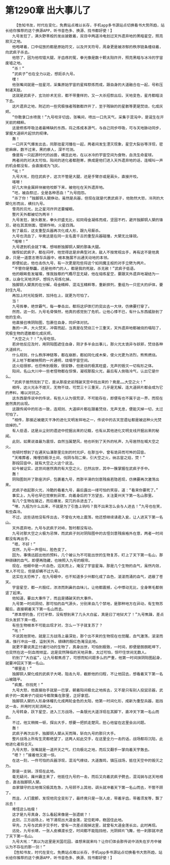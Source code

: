 # 第1290章 出大事儿了
        【告知书友，时代在变化，免费站点难以长存，手机app多书源站点切换看书大势所趋，站长给你推荐的这个换源APP，听书音色多、换源、找书都好使！】
       九号发狂了，满头野草般的发丝披散着，双目中两道冷电划过天外遗弃地的黑暗星空，照亮寂灭之地。
       他咆哮着，口中绽放的都是原始符文，以及开天符号，周身更是被浓郁的秩序链条缠绕着，向武疯子杀去。
       他怒了，因为他咬错大腿，牙齿疼的冤，拳光像是数十颗太阳炸开，照亮黑暗与冰冷的宇宙废墟之地。
       “杀！”
       “武疯子”也在全力以赴，想扼杀九号。
       噗！
       他张嘴间就是一挂星河，采集原始宇宙的星辉祭炼而成，跟自身的大道融合在一起，号称压制诸天敌。
       这就是武疯子，玄功妙术无穷，都不带重样的，又一大杀招祭出后，天地变色，星月都暗淡下去。
       这片遗弃之地，附近的一些究极强者残骸都炸开了，至于残缺的的星骸等更是焚烧，化成灰烬。
       “你敢拿口水喷我！”九号咬牙切齿，张嘴间，喷出一口先天气，采集于混沌中，是诞生在开天前的精粹。
       这是修炼呼吸法者最稀缺的东西，将之炼成本源气，与自己同步呼吸，可与天地脉动同步，掌握大道碎片起伏的规律。
       轰！
       一口开天气爆发出去，同那挂星河撞在一起，两者间发生湮灭现象，星空大裂谷等浮现，密密麻麻，数不过来，黑的瘆人，深不可测。
       像是有一只起源时代的凶兽，横亘此地，在以冰冷的宇宙空间为食物，血洗生命星球。
       两者间的对决太可怕，阳间的进化者都胆寒，换成是他们进入天外遗弃地的话，连喊叫一声的机会都没有，会直接成为飞灰。
       “吼！”
       九号大吼，抱住武疯子，这次不管是大腿，还是手臂亦或是肩头，直接开咬。
       喀嚓！
       好几大块金属碎块被他咬断下来，被他吐在天外遗弃地。
       “呸，被血祭过，全是各种恶血！”九号抱怨。
       “杀了你！”独脚铜人槊挣动，虽然是兵器，但现在就是代表武疯子，他勃然大怒，冷冽的大槊化形而出，横扫九号。
       雪亮的刃光，比之星河炸开还要耀眼。
       整片天外都被切为两半！
       九号发狂，披头散发，拳头炽盛无比，如同母金凝练而成，坚固不朽，避开独脚铜人槊的锋刃，砸在其其侧面，铿锵作响，火星四溅。
       到了最后，这支重型兵器再次化成人形，跟九号厮杀。
       九号也流血了，毕竟这是在同一支名震千古的重型兵器碰撞，大槊无比锋锐。
       “喀嚓！”
       九号逮到机会就下嘴，想啃断独脚铜人槊的那条大腿。
       强悍如武疯子，都在闷哼，他觉得这是非典型对决，敌人不按常规出手，再有这不是他真身，只是一道意志寄存兵器中，根本施展不出通天动地的本领。
       即便如此，他也击伤九号，有一次更是险些将这个如同魔主般的对手立劈为两片。
       “不管你是黎龘，还是他师门的人，都是我的死敌，杀无赦！”武疯子低语。
       他的眼眸愈发璀璨，惟我独尊的气概尽显无疑，他在熔炼星空，要跟天外遗弃地凝结为一体，以身化天地洪炉，想将九号炼化掉。
       独脚铜人槊真的在分解，母金精粹、混沌玉精粹等，重新排列，重组为一只宏大的炉体，要封住九号。
       再加上时光轮旋转，加持在上，就更为可怕了。
       当！
       九号挥拳，绝世霸气，每一拳击出，都将这炉体打的突出去一大块，仿佛要打穿了。
       然而，这一刻，九号毛骨悚然，他真的感觉到了危机，让他心悸不已，有什么东西威胁到了他的生命。
       他直接召唤阴阳图，包裹住自身，同炉体对抗。
       轰的一声，大火焚天，冲霄而起，当真是在焚烧三十三重天，天外遗弃地都被烧的塌陷了，究极生物的遗骸都化成灰烬。
       “大空之火？！”九号吃惊。
       若非他反应及时，用阴阳图遮住自身，刚才多半会出事儿，那火光太诡异与妖邪，焚烧各种大道碎片。
       什么规则，什么秩序神链等，都在崩断，都如同化成木柴，使火光更为浓烈，熊熊燃烧。
       天上地下都被映照的一片通明，烧塌宇宙空间。
       这火焰很邪，也恐怖到极致，很安静，但是烧的极其旺盛，无声的毁灭一切有形之体。
       阳间，名山大川中一些老怪物都在惊悚，凝视那股火光，最后有人倒吸冷气，认出它是什么。
       “武疯子居然找到了它，是从那座史前残破天宫中找出来的？竟是……大空之火！”
       相传，这火光永不熄灭，无物不烧，可焚三十三重天，几乎是无解，连大道碎片都会成为它的养料，难以对抗之。
       这东西是传说中的传说，有些人认为很荒谬，不可能存在，即便有也不属于这一界，而现在居然真的出现。
       这跟传闻中的形态一致，连规则、大道碎片都在跟着焚烧，无声无息，便能灭掉一切，太过可怕了。
       “相传，那接近被磨灭干净的进化文明发祥地之一，传说中的古天宫遗址都是被这种火光焚烧掉的。”
       有人低语，这是从尘封的遗迹中挖掘出来的记载，也有从其他进化文明支线开掘出来的秘闻。
       此刻，如果说谁最为震惊，自然当属楚风，他也听到了天外的吼声，九号居然在喊大空之火。
       他顿时想到了在通天仙瀑那里见到的时光炉，在那当中，曾有诡异而可怖的回音。
       “天难葬者，掩埋四极浮土间，伐阴与阳二柴，引大空之火，纳古宙之焰，焚！”
       那段回音中，就有大空之火这个说法。
       如今被证实，这世间居然真的有大空之火，已然出世，其中一簇掌握在武疯子手中。
       轰！
       阴阳图剖开了那座洪炉，包裹着九号，而那平滑的剑意残痕若隐若现，仿佛要再次激荡出来。
       武疯子收起那火光，冷酷的看着九号，最后露出一缕可怕的笑容，道：“看来你要死了。”
       事实上，九号也早已觉察到异常，向着身后的下方望去，关注夏州天下第一名山那里。
       有几个生物在接近，而后爆发，突兀的杀进去了。
       “嘿，九祖为什么出来，不就是为了引鱼上钩吗？我不出来怎么会与人进去！”九号也在笑，有些森冷。
       不过，这些话他没有传出去，不曾在大地上震荡，他还想继续请君入瓮，让人进天下第一名山。
       天外遗弃地，九号与武疯子对峙，暂时都没有动。
       九号对那大空之火极为忌惮，而武疯子则对阴阳图中的古怪剑意残痕格外在意，两者一时间都没有再出手。
       “嗯，不好！”
       突然，九号一声怪叫，脸色变了。
       因为，事情远超出他的预料，几个被认为不可能出世的生物复苏，盯上了天下第一名山，那种磅礴的血气，即便再隐藏，也映照入九号的眼帘。
       现在，他眼中是一片血色，滔天而上，淹没了宇宙星海，那是几个生物的血气，虽然内敛，常人不可见，但是却瞒不过九号。
       这实在太恐怖了，在九号眼中，也不知道多少州都化成了血色，滚滚而涌的血气，遮蔽了苍天。
       宇宙星空，都一片殷红，浓浓而刺鼻的血味儿，让他都震撼，心中悸动无比，全身寒毛都倒竖了起来。
       他知道，要出大事件了，而且是捅破天的大事件。
       九号第一时间洞彻，那可怕的血气源头，分别来自几个禁地，是那种地方在异动，有生物苏醒后，直接朝着天下第一名山而去。
       “原本想钓鱼，打打牙祭，没有想到来了几头大白鲨，真是曰了地狱犬了！”九号焦躁，差点将头发抓下来一绺。
       有些生物根本不可能出现才对，怎么一下子就复苏了？
       “吼！”
       不说其他禁地，就是三方战场上最深处，那个出不来的生物现在也觉醒，血气激荡，滚滚而涌，强行冲出一缕，溢到天外，磅礴的殷红色淹没此地。
       就更不要说真正付诸行动的生物了，真身出世，可怕到极致，一时间，即便是朗朗乾坤下，也突然在这一刻血雨倾盆，这是突然降临的天地异象，太过可怕，惊吓住世间无数人。
       钓到了“大白鲨”，让九号都焦虑了，可想而知问题多么的严重，他第一时间挟阴阳图起身，就要冲回天下第一名山。
       “哪里走！”
       独脚铜人槊化成的武疯子大喝，阻击九号，截断他的归程，不让他回去，想看着天下第一名山被踏平。
       “疯魔，你找死！”
       九号大怒，他直接抬手就是一巴掌，朝着阳间极北之地挥去，又不是只有别人投鼠忌器，武疯子的一窝弟子门徒如今都聚集在那里，正好拿捏。
       独脚铜人槊的人形身体瞳孔化成两轮金色的太阳，他第一时间化形，成新为重型兵器，抵挡这一击，并用时光轮消耗之。
       九号转身，跃下星空，进入三方战场，一条银光大道浮现在其脚下，直冲天下第一名山而去。
       不过，他又稍微一顿，探出大手，想要一把抓走楚风，担心他留在这里会出问题。
       轰！
       武疯子再次出手，独脚铜人槊从天而降，斩向九号的那只大手。
       整片战场上所有生灵都绝望了，这两人如此交手，在这里全力一击的话，战场都将沉陷，此地进化者将全灭。
       九号大怒，张嘴就是一道开天之气，打向极北之地，而后又翻手一掌向着天宇轰去。
       “嗯？！”接着他又是一惊。
       在这一刻，一件可怕的兵器浮现，混沌气缭绕，大道轰鸣，镇压战场，抵住天空中的毁灭之力。
       那是一支锏，浮现在此地。
       毫无疑问，雍州霸主来了，他抵住九号的一击，而后又向着武疯子劈去，混沌锏与这天地相合，直击独脚铜人槊。
       自家镇守的古地情况极其危急，九号顾不上其他，调头就冲着天下第一名山而去，不管不顾了。
       而且，人们震颤，发现他完全变形了，最终竟只是一张人皮，带着牙齿，带着须发等，飘了出去！
       难怪这么枯瘦！
       这才是九号真身，怎么看起来像是一张遗蜕？！
       此刻，三方战场上，地下涌现出大道金莲，定住乾坤，稳固住此地。
       早先，九号与武疯子交手时，曾有一次差点毁掉这里，就曾有大道金莲长出，此时再现。
       远处，九号长啸，一张人皮横渡长空，时间都不能阻挡他，光阴碎片飞舞，他一刹那就冲进了天下第一名山。
       九号大吼：“真以为这里是天国花园，谁想来就来吗？让你们体会那传说中消失在岁月中被认为不存在的那一剑！”
       【告知书友，时代在变化，免费站点难以长存，手机app多书源站点切换看书大势所趋，站长给你推荐的这个换源APP，听书音色多、换源、找书都好使！】